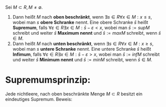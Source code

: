 Sei $M \subset R, M \neq \emptyset$.
1. Dann heißt $M$ nach **oben beschränkt**, wenn $\exists s \in R \forall x \in M: x \le s$, wobei man $s$ **obere Schranke** nennt. Eine obere Schranke $\bar{s}$  heißt **Supremum**, falls $\forall \varepsilon \in R \exists x \in M: \bar{s} - \varepsilon < x$, wobei man $\bar{s} := sup M$ schreibt und weiter $\bar{s}$ **Maximum nennt** und $\bar{s} := max M$ schreibt, wenn $\bar{s} \in M$.
2. Dann heißt $M$ nach **unten beschränkt**, wenn $\exists s \in R \forall x \in M: x \ge s$, wobei man $s$ **untere Schranke** nennt. Eine untere Schranke $\bar{s}$  heißt **Infimum**, falls $\forall \varepsilon \in R \exists x \in M: \bar{s} - \varepsilon > x$, wobei man $\bar{s} := inf M$ schreibt und weiter $\bar{s}$ **Minimum nennt** und $\bar{s} := min M$ schreibt, wenn $\bar{s} \in M$.

# Supremumsprinzip:
Jede nichtleere, nach oben beschränkte Menge $M \subset R$ besitzt ein eindeutiges Supremum.
Beweis:
	
